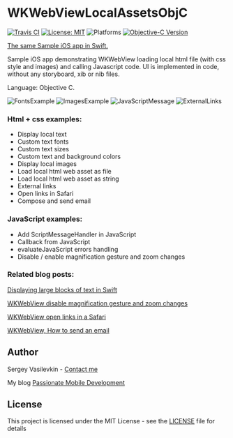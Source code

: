 # WKWebViewLocalAssetsObjC

[![Travis CI](https://travis-ci.org/vasilevkin/WKWebViewLocalAssetsObjC.svg?branch=master)](https://travis-ci.org/vasilevkin/WKWebViewLocalAssetsObjC)
[![License: MIT](https://img.shields.io/badge/License-MIT-yellow.svg)](https://opensource.org/licenses/MIT)
![Platforms](https://img.shields.io/badge/platform-iOS-lightgrey.svg)
[![Objective-C Version](https://img.shields.io/badge/language-Objective--C-orange.svg?style=flat)](https://developer.apple.com/library/archive/documentation/Cocoa/Conceptual/ProgrammingWithObjectiveC/Introduction/Introduction.html)


[The same Sample iOS app in Swift.](https://github.com/vasilevkin/WKWebViewLocalAssets)


Sample iOS app demonstrating WKWebView loading local html file (with css style and images) and calling Javascript code.
UI is implemented in code, without any storyboard, xib or nib files.

Language: Objective C.

![FontsExample](Images/FontsExample.png)
![ImagesExample](Images/ImagesExample.png)
![JavaScriptMessage](Images/JavaScriptMessage.png)
![ExternalLinks](Images/ExternalLinks.png)

### Html + css examples:

* Display local text
* Custom text fonts
* Custom text sizes
* Custom text and background colors
* Display local images
* Load local html web asset as file
* Load local html web asset as string
* External links
* Open links in Safari
* Compose and send email

### JavaScript examples:

* Add ScriptMessageHandler in JavaScript
* Callback from JavaScript
* evaluateJavaScript errors handling
* Disable / enable magnification gesture and zoom changes

### Related blog posts:
[Displaying large blocks of text in Swift](https://svasilevkin.wordpress.com/2019/03/03/displaying-large-blocks-of-text-in-swift/)

[WKWebView disable magnification gesture and zoom changes](https://svasilevkin.wordpress.com/2019/03/03/wkwebview-disable-magnification-gesture-and-zoom-changes/)

[WKWebView open links in a Safari](https://svasilevkin.wordpress.com/2019/03/08/wkwebview-open-links-in-a-safari/)

[WKWebView, How to send an email](https://svasilevkin.wordpress.com/2019/03/08/wkwebview-how-to-send-an-email/)


## Author

Sergey Vasilevkin - [Contact me](https://svasilevkin.wordpress.com/contact-me/)

My blog
[Passionate Mobile Development](https://svasilevkin.wordpress.com/blog/)

## License

This project is licensed under the MIT License - see the [LICENSE](LICENSE) file for details